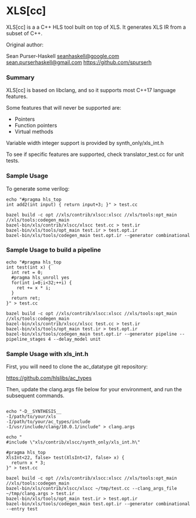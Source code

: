 # XLS[cc]

XLS[cc] is a a C++ HLS tool built on top of XLS. It generates XLS IR from a
subset of C++.

Original author:

Sean Purser-Haskell
seanhaskell@google.com  sean.purserhaskell@gmail.com
https://github.com/spurserh

### Summary ###

XLS[cc] is based on libclang, and so it supports most C++17 language features.

Some features that will never be supported are:
  - Pointers
  - Function pointers
  - Virtual methods

Variable width integer support is provided by synth_only/xls_int.h

To see if specific features are supported, check translator_test.cc for
unit tests.


### Sample Usage ###

To generate some verilog:

```console
echo "#pragma hls_top
int add2(int input) { return input+3; }" > test.cc

bazel build -c opt //xls/contrib/xlscc:xlscc //xls/tools:opt_main //xls/tools:codegen_main
bazel-bin/xls/contrib/xlscc/xlscc test.cc > test.ir
bazel-bin/xls/tools/opt_main test.ir > test.opt.ir
bazel-bin/xls/tools/codegen_main test.opt.ir --generator combinational
```

### Sample Usage to build a pipeline ###

```console
echo "#pragma hls_top
int test(int x) {
  int ret = 0;
  #pragma hls_unroll yes
  for(int i=0;i<32;++i) {
    ret += x * i;
  }
  return ret;
}" > test.cc

bazel build -c opt //xls/contrib/xlscc:xlscc //xls/tools:opt_main //xls/tools:codegen_main
bazel-bin/xls/contrib/xlscc/xlscc test.cc > test.ir
bazel-bin/xls/tools/opt_main test.ir > test.opt.ir
bazel-bin/xls/tools/codegen_main test.opt.ir --generator pipeline --pipeline_stages 4 --delay_model unit
```

### Sample Usage with xls_int.h ###

First, you will need to clone the ac_datatype git repository:

https://github.com/hlslibs/ac_types

Then, update the clang.args file below for your environment, and run the
subsequent commands.

```console

echo "-D__SYNTHESIS__
-I/path/to/your/xls
-I/path/to/your/ac_types/include
-I/usr/include/clang/10.0.1/include" > clang.args

echo "
#include \"xls/contrib/xlscc/synth_only/xls_int.h\"

#pragma hls_top
XlsInt<22, false> test(XlsInt<17, false> x) {
  return x * 3;
}" > test.cc

bazel build -c opt //xls/contrib/xlscc:xlscc //xls/tools:opt_main //xls/tools:codegen_main
bazel-bin/xls/contrib/xlscc/xlscc ~/tmp/test.cc --clang_args_file ~/tmp/clang.args > test.ir
bazel-bin/xls/tools/opt_main test.ir > test.opt.ir
bazel-bin/xls/tools/codegen_main test.opt.ir --generator combinational --entry test
```

